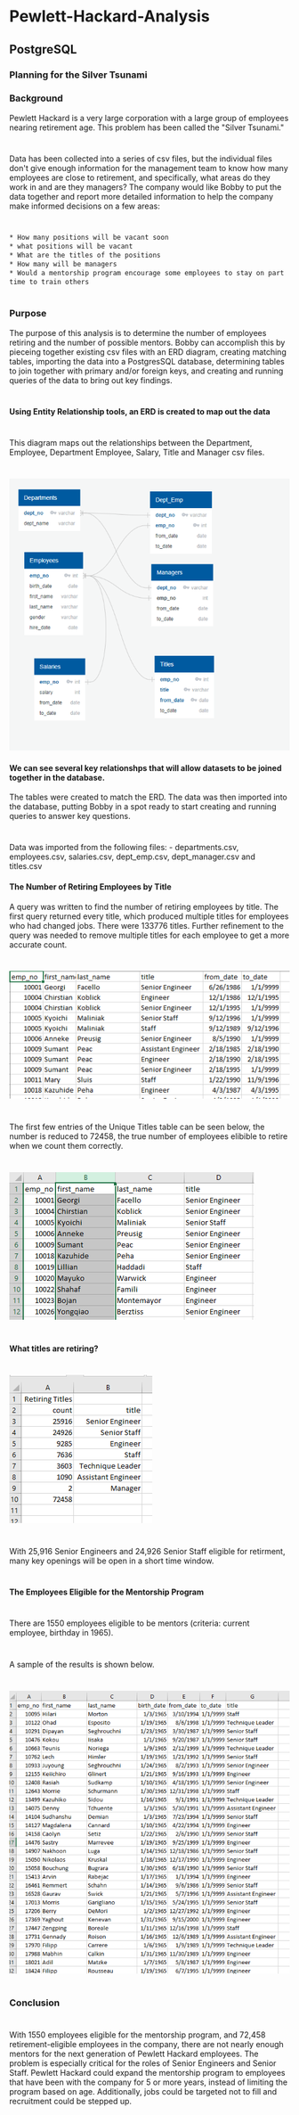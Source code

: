# Pewlett-Hackard-Analysis
## PostgreSQL
### Planning for the Silver Tsunami
### Background
Pewlett Hackard is a very large corporation with a large group of employees nearing retirement age.  This problem has
been called the "Silver Tsunami." 
#
Data has been collected into a series of csv files, but the individual files don't give enough information for the management team to know how many employees are close to retirement, and specifically, what areas do they work in and are they managers?
The company would like Bobby to put the data together and report more detailed information to help the company
make informed decisions on a few areas:
#
    * How many positions will be vacant soon
    * what positions will be vacant
    * What are the titles of the positions
    * How many will be managers
    * Would a mentorship program encourage some employees to stay on part time to train others
#
### Purpose
The purpose of this analysis is to determine the number of employees retiring and the number of possible mentors. Bobby can accomplish this by pieceing together existing csv files with an ERD diagram, creating matching tables, importing the data into a PostgresSQL database, determining tables to join together with primary and/or foreign keys, and creating and running queries of the data to bring out key findings.
#
#### Using Entity Relationship tools, an ERD is created to map out the data
#
This diagram maps out the relationships between the Department, Employee, Department Employee, Salary, Title and Manager csv files.
#
![ERD](https://github.com/jcsargis00/Pewlett-Hackard-Analysis/blob/main/ERD.PNG)
#### We can see several key relationshps that will allow datasets to be joined together in the database.
The tables were created to match the ERD.  The data was then imported into the database, putting Bobby in a spot
ready to start creating and running queries to answer key questions.
#
Data was imported from the following files: 
    - departments.csv, employees.csv, salaries.csv, dept_emp.csv, dept_manager.csv and titles.csv

#### The Number of Retiring Employees by Title
A query was written to find the number of retiring employees by title.  The first query returned every title, which produced multiple titles for employees who had changed jobs. There were 133776 titles.  Further refinement to the query was needed to remove multiple titles for each employee to get a more accurate count.
#
![not unique titles](https://github.com/jcsargis00/Pewlett-Hackard-Analysis/blob/main/Data/retirementtables.PNG)
#
The first few entries of the Unique Titles table can be seen below, the number is reduced to 72458, the true number
of employees elibible to retire when we count them correctly.
#
![unique titles](https://github.com/jcsargis00/Pewlett-Hackard-Analysis/blob/main/Data/unique_titles.PNG)
#
#### What titles are retiring?
#
![Titles Retiring](https://github.com/jcsargis00/Pewlett-Hackard-Analysis/blob/main/Data/retiring_titles.PNG)
#
With 25,916 Senior Engineers and 24,926 Senior Staff eligible for retirment, many key openings will be open
in a short time window.
#
#### The Employees Eligible for the Mentorship Program
#
There are 1550 employees eligible to be mentors (criteria: current employee, birthday in 1965).
#
A sample of the results is shown below.
#
![mentors](https://github.com/jcsargis00/Pewlett-Hackard-Analysis/blob/main/Data/mentor.PNG)
#
### Conclusion
#
With 1550 employees eligible for the mentorship program, and 72,458 retirement-eligible employees in the company, there
are not nearly enough mentors for the next generation of Pewlett Hackard employees.  The problem is especially critical for the roles of Senior Engineers and Senior Staff.  Pewlett Hackard could expand the mentorship program to employees that have been with the company for 5 or more years, instead of limiting the program based on age.  Additionally, jobs could be targeted not to fill and recruitment could be stepped up.

